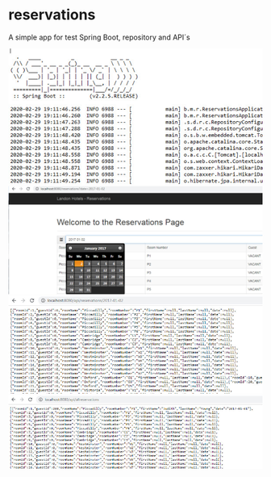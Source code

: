 # reservations
A simple app for test Spring Boot, repository and API´s

<img src="./img/2020-02-29_20-24-27.jpg">
<img src="./img/2020-03-01_17-37-11.jpg">
<img src="./img/2020-03-01_17-37-28.jpg">
<img src="./img/2020-03-01_17-37-38.jpg">





